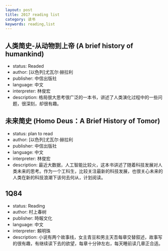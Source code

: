 ```yaml
---
layout: post
title: 2017 reading list
category: 读书
keywords: reading,list
---
```


## 人类简史-从动物到上帝 (A brief history of humankind)

- status: Readed 
- author: [以色列]尤瓦尔·赫拉利 
- publisher: 中信出版社
- language: 中文
- interpreter: 林俊宏
- description: 格局很大思考很广泛的一本书，讲述了人类演化过程中的一些问题，很深刻，却很有趣。
 
## 未来简史 (Homo Deus：A Brief History of Tomor)

- status: plan to read 
- author: [以色列]尤瓦尔·赫拉利 
- publisher: 中信出版社
- language: 中文
- interpreter: 林俊宏
- description: 最近大数据，人工智能比较火，这本书讲述了随着科技发展对人类未来的思考。作为一个工科生，比较关注最新的科技发展，也很关心未来的人类在新的科技浪潮下该何去何从，计划阅读。

## 1Q84

- status: Reading
- author: 村上春树
- publisher: 時報文化
- language: 中文
- interpreter: 賴明珠 
- description: 小说有两个故事线，女主青豆和男主天吾每章交替叙述，故事写的很有趣，有继续读下去的欲望，每章十分钟左右，每天睡前读几章正合适。
